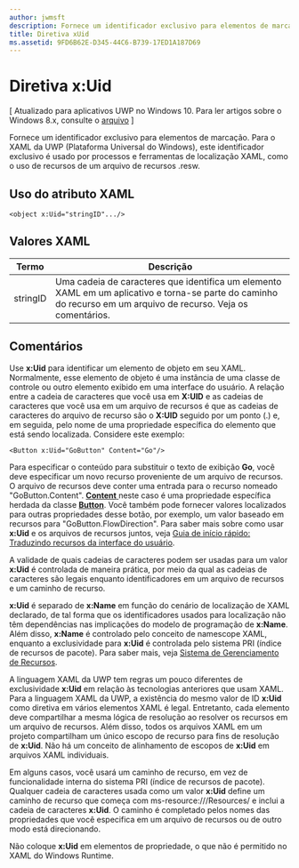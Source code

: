 ```yaml
---
author: jwmsft
description: Fornece um identificador exclusivo para elementos de marcação. Para o XAML da UWP (Plataforma Universal do Windows), este identificador exclusivo é usado por processos e ferramentas de localização XAML, como o uso de recursos de um arquivo de recursos .resw.
title: Diretiva xUid
ms.assetid: 9FD6B62E-D345-44C6-B739-17ED1A187D69
---
```


# Diretiva x:Uid

\[ Atualizado para aplicativos UWP no Windows 10. Para ler artigos sobre o Windows 8.x, consulte o [arquivo](http://go.microsoft.com/fwlink/p/?linkid=619132) \]

Fornece um identificador exclusivo para elementos de marcação. Para o XAML da UWP (Plataforma Universal do Windows), este identificador exclusivo é usado por processos e ferramentas de localização XAML, como o uso de recursos de um arquivo de recursos .resw.

## Uso do atributo XAML

``` syntax
<object x:Uid="stringID".../>
```

## Valores XAML

| Termo | Descrição |
|------|-------------|
| stringID | Uma cadeia de caracteres que identifica um elemento XAML em um aplicativo e torna-se parte do caminho do recurso em um arquivo de recurso. Veja os comentários.| 

## Comentários

Use **x:Uid** para identificar um elemento de objeto em seu XAML. Normalmente, esse elemento de objeto é uma instância de uma classe de controle ou outro elemento exibido em uma interface do usuário. A relação entre a cadeia de caracteres que você usa em **X:UID** e as cadeias de caracteres que você usa em um arquivo de recursos é que as cadeias de caracteres do arquivo de recurso são o **X:UID** seguido por um ponto (.) e, em seguida, pelo nome de uma propriedade específica do elemento que está sendo localizada. Considere este exemplo:

``` syntax
<Button x:Uid="GoButton" Content="Go"/>
```

Para especificar o conteúdo para substituir o texto de exibição **Go**, você deve especificar um novo recurso proveniente de um arquivo de recursos. O arquivo de recursos deve conter uma entrada para o recurso nomeado "GoButton.Content". [
              **Content**
            ](https://msdn.microsoft.com/library/windows/apps/br209366) neste caso é uma propriedade específica herdada da classe [**Button**](https://msdn.microsoft.com/library/windows/apps/br209265). Você também pode fornecer valores localizados para outras propriedades desse botão, por exemplo, um valor baseado em recursos para "GoButton.FlowDirection". Para saber mais sobre como usar **x:Uid** e os arquivos de recursos juntos, veja [Guia de início rápido: Traduzindo recursos da interface do usuário](https://msdn.microsoft.com/library/windows/apps/xaml/hh965329).

A validade de quais cadeias de caracteres podem ser usadas para um valor **x:Uid** é controlada de maneira prática, por meio da qual as cadeias de caracteres são legais enquanto identificadores em um arquivo de recursos e um caminho de recurso.

**x:Uid** é separado de **x:Name** em função do cenário de localização de XAML declarado, de tal forma que os identificadores usados para localização não têm dependências nas implicações do modelo de programação de **x:Name**. Além disso, **x:Name** é controlado pelo conceito de namescope XAML, enquanto a exclusividade para **x:Uid** é controlada pelo sistema PRI (índice de recursos de pacote). Para saber mais, veja [Sistema de Gerenciamento de Recursos](https://msdn.microsoft.com/library/windows/apps/jj552947).

A linguagem XAML da UWP tem regras um pouco diferentes de exclusividade **x:Uid** em relação às tecnologias anteriores que usam XAML. Para a linguagem XAML da UWP, a existência do mesmo valor de ID **x:Uid** como diretiva em vários elementos XAML é legal. Entretanto, cada elemento deve compartilhar a mesma lógica de resolução ao resolver os recursos em um arquivo de recursos. Além disso, todos os arquivos XAML em um projeto compartilham um único escopo de recurso para fins de resolução de **x:Uid**. Não há um conceito de alinhamento de escopos de **x:Uid** em arquivos XAML individuais.

Em alguns casos, você usará um caminho de recurso, em vez de funcionalidade interna do sistema PRI (índice de recursos de pacote). Qualquer cadeia de caracteres usada como um valor **x:Uid** define um caminho de recurso que começa com ms-resource:///Resources/ e inclui a cadeia de caracteres **x:Uid**. O caminho é completado pelos nomes das propriedades que você especifica em um arquivo de recursos ou de outro modo está direcionando.

Não coloque **x:Uid** em elementos de propriedade, o que não é permitido no XAML do Windows Runtime.



<!--HONumber=May16_HO2-->


